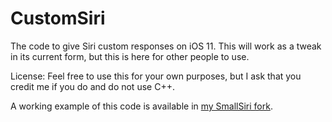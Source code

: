 # CustomSiri
The code to give Siri custom responses on iOS 11. This will work as a tweak in its current form, but this is here for other people to use.

License:
Feel free to use this for your own purposes, but I ask that you credit me if you do and do not use C++.

A working example of this code is available in [my SmallSiri fork](https://github.com/Squ1dd13/SmallSiri/blob/c7c4d8b25e79df44272946cd964554b077ad4005/Tweak.xm#L230).
